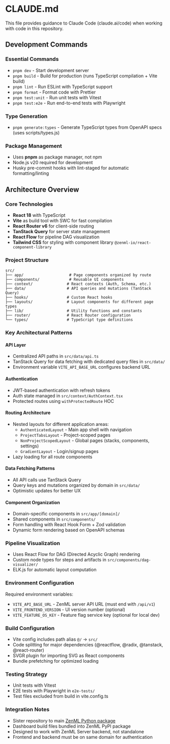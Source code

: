 # CLAUDE.md

This file provides guidance to Claude Code (claude.ai/code) when working with code in this repository.

## Development Commands

### Essential Commands
- `pnpm dev` - Start development server
- `pnpm build` - Build for production (runs TypeScript compilation + Vite build)
- `pnpm lint` - Run ESLint with TypeScript support
- `pnpm format` - Format code with Prettier
- `pnpm test:unit` - Run unit tests with Vitest
- `pnpm test:e2e` - Run end-to-end tests with Playwright

### Type Generation
- `pnpm generate:types` - Generate TypeScript types from OpenAPI specs (uses scripts/types.js)

### Package Management
- Uses **pnpm** as package manager, not npm
- Node.js v20 required for development
- Husky pre-commit hooks with lint-staged for automatic formatting/linting

## Architecture Overview

### Core Technologies
- **React 18** with TypeScript
- **Vite** as build tool with SWC for fast compilation
- **React Router v6** for client-side routing
- **TanStack Query** for server state management
- **React Flow** for pipeline DAG visualization
- **Tailwind CSS** for styling with component library `@zenml-io/react-component-library`

### Project Structure
```
src/
├── app/                    # Page components organized by route
├── components/             # Reusable UI components  
├── context/               # React contexts (Auth, Schema, etc.)
├── data/                  # API queries and mutations (TanStack Query)
├── hooks/                 # Custom React hooks
├── layouts/               # Layout components for different page types
├── lib/                   # Utility functions and constants
├── router/                # React Router configuration
└── types/                 # TypeScript type definitions
```

### Key Architectural Patterns

#### API Layer
- Centralized API paths in `src/data/api.ts`
- TanStack Query for data fetching with dedicated query files in `src/data/`
- Environment variable `VITE_API_BASE_URL` configures backend URL

#### Authentication
- JWT-based authentication with refresh tokens
- Auth state managed in `src/context/AuthContext.tsx`
- Protected routes using `withProtectedRoute` HOC

#### Routing Architecture
- Nested layouts for different application areas:
  - `AuthenticatedLayout` - Main app shell with navigation
  - `ProjectTabsLayout` - Project-scoped pages 
  - `NonProjectScopedLayout` - Global pages (stacks, components, settings)
  - `GradientLayout` - Login/signup pages
- Lazy loading for all route components

#### Data Fetching Patterns
- All API calls use TanStack Query
- Query keys and mutations organized by domain in `src/data/`
- Optimistic updates for better UX

#### Component Organization
- Domain-specific components in `src/app/[domain]/`
- Shared components in `src/components/`
- Form handling with React Hook Form + Zod validation
- Dynamic form rendering based on OpenAPI schemas

### Pipeline Visualization
- Uses React Flow for DAG (Directed Acyclic Graph) rendering
- Custom node types for steps and artifacts in `src/components/dag-visualizer/`
- ELK.js for automatic layout computation

### Environment Configuration
Required environment variables:
- `VITE_API_BASE_URL` - ZenML server API URL (must end with `/api/v1`)
- `VITE_FRONTEND_VERSION` - UI version number (optional)
- `VITE_FEATURE_OS_KEY` - Feature flag service key (optional for local dev)

### Build Configuration  
- Vite config includes path alias `@/` → `src/`
- Code splitting for major dependencies (@reactflow, @radix, @tanstack, @react-router)
- SVGR plugin for importing SVG as React components
- Bundle prefetching for optimized loading

### Testing Strategy
- Unit tests with Vitest
- E2E tests with Playwright in `e2e-tests/`
- Test files excluded from build in vite.config.ts

### Integration Notes
- Sister repository to main [ZenML Python package](https://github.com/zenml-io/zenml)
- Dashboard build files bundled into ZenML PyPI package
- Designed to work with ZenML Server backend, not standalone
- Frontend and backend must be on same domain for authentication